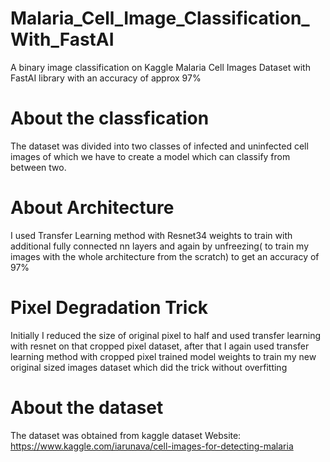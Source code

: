 # Malaria_Cell_Image_Classification_With_FastAI
A binary image classification on Kaggle Malaria Cell Images Dataset with FastAI library with an accuracy of approx 97%

# About the classfication
The dataset was divided into two classes of infected and uninfected cell images of which we have to create
a model which can classify from between two.

# About Architecture
I used Transfer Learning method with Resnet34 weights to train with additional fully connected nn layers
and again by unfreezing( to train my images with the whole architecture from the scratch) to get an
accuracy of 97%

# Pixel Degradation Trick
Initially I reduced the size of original pixel to half and used transfer learning with resnet on that cropped pixel
dataset, after that I again used transfer learning method with cropped pixel trained model weights to train
my new original sized images dataset which did the trick without overfitting

# About the dataset
The dataset was obtained from kaggle dataset 
Website: https://www.kaggle.com/iarunava/cell-images-for-detecting-malaria
